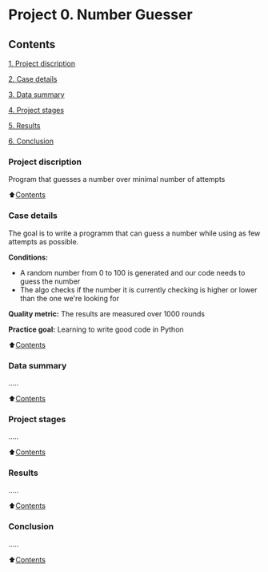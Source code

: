 # Project 0. Number Guesser

## Contents
[1. Project discription](https://github.com/KovrigoEvgeniy/sf_data_science/tree/main/Project_0/README.md#Project-discription)

[2. Case details](https://github.com/KovrigoEvgeniy/sf_data_science/tree/main/Project_0#Case-details)

[3. Data summary](https://github.com/KovrigoEvgeniy/sf_data_science/tree/main/Project_0#Data-summary)

[4. Project stages](https://github.com/KovrigoEvgeniy/sf_data_science/tree/main/Project_0#Project-stages)

[5. Results](https://github.com/KovrigoEvgeniy/sf_data_science/tree/main/Project_0#Results)

[6. Conclusion](https://github.com/KovrigoEvgeniy/sf_data_science/tree/main/Project_0#Conclusion)

### Project discription
Program that guesses a number over minimal number of attempts

:arrow_up:[Contents](https://github.com/KovrigoEvgeniy/sf_data_science/tree/main/Project_0#Contents)


### Case details
The goal is to write a programm that can guess a number while using as few attempts as possible.

**Conditions:**
- A random number from 0 to 100 is generated and our code needs to guess the number
- The algo checks if the number it is currently checking is higher or lower than the one we're looking for

**Quality metric:**
The results are measured over 1000 rounds

**Practice goal:**
Learning to write good code in Python

:arrow_up:[Contents](https://github.com/KovrigoEvgeniy/sf_data_science/tree/main/Project_0#Contents)


### Data summary
.....

:arrow_up:[Contents](https://github.com/KovrigoEvgeniy/sf_data_science/tree/main/Project_0#Contents)


### Project stages
.....

:arrow_up:[Contents](https://github.com/KovrigoEvgeniy/sf_data_science/tree/main/Project_0#Contents)


### Results
.....

:arrow_up:[Contents](https://github.com/KovrigoEvgeniy/sf_data_science/tree/main/Project_0#Contents)


### Conclusion
.....

:arrow_up:[Contents](https://github.com/KovrigoEvgeniy/sf_data_science/tree/main/Project_0#Contents)


